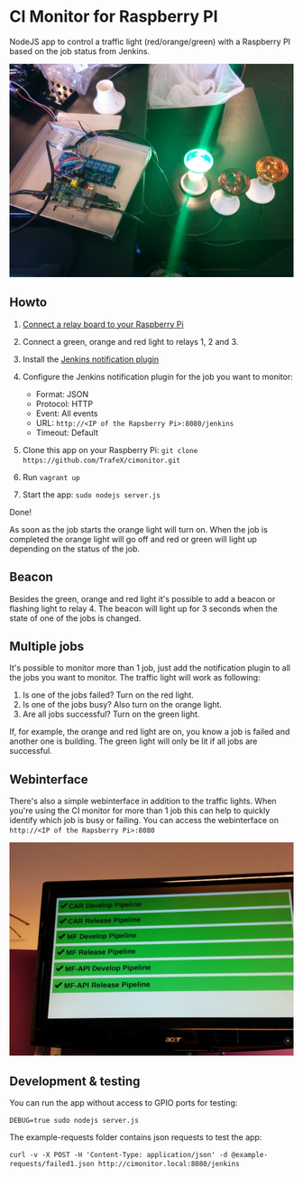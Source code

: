 CI Monitor for Raspberry PI
===========================

NodeJS app to control a traffic light (red/orange/green) with a Raspberry PI based on the job status from Jenkins.

![CI Monitor in action](/images/cimonitor-1.jpg?raw=true "CI Monitor in action")

Howto
-----

1. [Connect a relay board to your Raspberry Pi](https://www.trafex.nl/2014/08/25/connect-a-relay-board-to-your-raspberry-pi/)
2. Connect a green, orange and red light to relays 1, 2 and 3.
3. Install the [Jenkins notification plugin](https://wiki.jenkins-ci.org/display/JENKINS/Notification+Plugin)
4. Configure the Jenkins notification plugin for the job you want to monitor:
    * Format: JSON
    * Protocol: HTTP
    * Event: All events
    * URL: `http://<IP of the Rapsberry Pi>:8080/jenkins`
    * Timeout: Default

5. Clone this app on your Raspberry Pi: `git clone https://github.com/TrafeX/cimonitor.git`
6. Run `vagrant up`
7. Start the app: `sudo nodejs server.js`

Done!

As soon as the job starts the orange light will turn on.
When the job is completed the orange light will go off and red or green will light up depending on the status of the job.

Beacon
------

Besides the green, orange and red light it's possible to add a beacon or flashing light to relay 4.
The beacon will light up for 3 seconds when the state of one of the jobs is changed.

Multiple jobs
-------------

It's possible to monitor more than 1 job, just add the notification plugin to all the jobs you want to monitor.
The traffic light will work as following:

1. Is one of the jobs failed? Turn on the red light.
2. Is one of the jobs busy? Also turn on the orange light.
3. Are all jobs successful? Turn on the green light.

If, for example, the orange and red light are on, you know a job is failed and another one is building.
The green light will only be lit if all jobs are successful.

Webinterface
------------

There's also a simple webinterface in addition to the traffic lights.
When you're using the CI monitor for more than 1 job this can help to quickly identify which job is busy or failing.
You can access the webinterface on `http://<IP of the Rapsberry Pi>:8080`

![CI Monitor webinterface](/images/cimonitor-2.jpg?raw=true "CI Monitor webinterface")

Development & testing
----------------------

You can run the app without access to GPIO ports for testing:

    DEBUG=true sudo nodejs server.js

The example-requests folder contains json requests to test the app:

    curl -v -X POST -H 'Content-Type: application/json' -d @example-requests/failed1.json http://cimonitor.local:8080/jenkins
